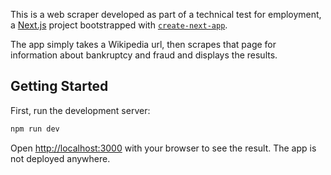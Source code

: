 This is a web scraper developed as part of a technical test for employment, a [Next.js](https://nextjs.org/) project bootstrapped with [`create-next-app`](https://github.com/vercel/next.js/tree/canary/packages/create-next-app).

The app simply takes a Wikipedia url, then scrapes that page for information about bankruptcy and fraud and displays the results.

## Getting Started

First, run the development server:

```bash
npm run dev
```

Open [http://localhost:3000](http://localhost:3000) with your browser to see the result. The app is not deployed anywhere.
